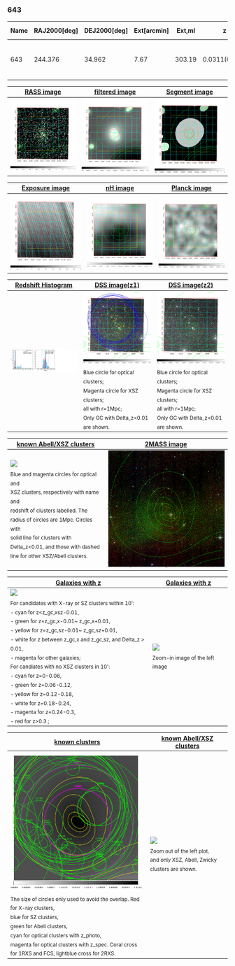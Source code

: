 <div STYLE="page-break-after: always;"></div>

### 643

|Name|RAJ2000[deg]|DEJ2000[deg] |Ext[arcmin]| Ext,ml | z | z_src| C|GC(XSZ,Delta_z<0.01)| GC(OPT,Delta_z<0.01)|GC| R_sig[arcmin] | R500[arcmin] | R500[Mpc]| CRsig[c/s] | CR500[c/s] |L500[1E44 erg/s]|F500[1E-12 erg/s/cm^2]| M500[1E14 Msun]|Tx[keV]|Cnt_sig|Beta|Rc[arcmin]|Comment|Alias|
|---|---|---|---|---|---|------|---|--------|---------|----------|---|---|---|---|---|---|---|---|---|---|---|---|---|---|
|643| 244.376| 34.962| 7.67| 303.19| 0.0311(0.005)| z1, z_xsz| B| MCXC| N, Zw| C, F20, MCXC, N, SPI, W| 21.738| 17.309| 0.646| 0.432(0.048)| 0.418(0.047)| 0.167(0.014)| 7.526(0.621)| 0.79(0.03)| 1.87(0.05)| 384.5| 0.912(-0.084+0.061)| 11.852(-1.297+0.892)| -| k561|

|[RASS image](../image/643/643_img.pdf)|[filtered image](../image/643/643_fil.pdf)|[Segment image](../image/643/643_seg.pdf)|
|-------------------|--------------------|-------------------|
| <img src="../image/643/643_img.png" width="300">  | <img src="../image/643/643_fil.png" width="300">   | <img src="../image/643/643_seg.png" width="300">  |

|[Exposure image](../image/643/643_mex.pdf)| [nH image](../image/643/643_nh.pdf)| [Planck image](../image/643/643_p.pdf)|
|-------------------|--------------------|-------------------|
|<img src="../image/643/643_mex.png" width="300">   | <img src="../image/643/643_nh.png" width="300">    | <img src="../image/643/643_p.png" width="300"> |

|[Redshift Histogram](../image/643/643_zg.pdf) | [DSS image(z1)](../image/643/643_dss_z1.pdf)      |  [DSS image(z2)](../image/643/643_dss_z2.pdf)    |
|-------------------|--------------------|-------------------|
|<img src="../image/643/643_zg.png" width="300"> |<img src="../image/643/643_dss_z1.png" width="300"> <sub><br>Blue circle for optical clusters; <br>Magenta circle for XSZ clusters; <br>all with r=1Mpc; <br>Only GC with Delta_z<0.01 are shown. </sub>| <img src="../image/643/643_dss_z2.png" width="300"><sub><br>Blue circle for optical clusters; <br>Magenta circle for XSZ clusters; <br>all with r=1Mpc; <br>Only GC with Delta_z<0.01 are shown. </sub> |

|[known Abell/XSZ clusters](../image/643/643_m.pdf) | [2MASS image](../image/643/643_2mass.pdf)      |
|-------------------|-------------------|
|<img src=../image/643/643_m.png width="300"> <br><sub>Blue and magenta circles for optical and <br>XSZ clusters, respectively with name and <br>redshift of clusters labelled. The <br>radius of circles are 1Mpc. Circles with <br>solid line for clusters with <br>Delta_z<0.01, and those with dashed <br>line for other XSZ/Abell clusters.        </sub>|<img src="../image/643/643_2mass.png" width="300">  |

|[Galaxies with z](../image/643/643_opt_ned.pdf) |[Galaxies with z](../image/643/643_opt_ned_zoom.pdf) |
|-------------------|-------------------|
| <img src=../image/643/643_opt_ned.png width="300"> <br><sub> For candidates with X-ray or SZ clusters within 10': <br> - cyan for z<z_gc,xsz-0.01, <br> - green for z=z_gc,x-0.01~ z_gc,x+0.01, <br> - yellow for z=z_gc,sz-0.01~ z_gc,sz+0.01, <br> - white for z between z_gc,x and z_gc,sz, and Delta_z > 0.01, <br> - magenta for other galaxies; <br>For candiates with no XSZ clusters in 10': <br> - cyan for z=0-0.06, <br> - green for z=0.06-0.12, <br> - yellow for z=0.12-0.18, <br> - white for z=0.18-0.24, <br> - magenta for z=0.24-0.3, <br> - red for z>0.3 ;  </sub>|<img src=../image/643/643_opt_ned_zoom.png width="300">  <br><sub> Zoom-in image of the left image</sub>|

|[known clusters](../image/643/643_gc.pdf) |[known Abell/XSZ clusters](../image/643/643_gc_large.pdf) |
|-------------------|-------------------|
| <img src=../image/643/643_gc.png width="300"> <br><sub> The size of circles only used to avoid the overlap. Red for X-ray clusters, <br> blue for SZ clusters, <br> green for Abell clusters, <br> cyan for optical clusters with z_photo, <br> magenta for optical clusters with z_spec. Coral cross for 1RXS and FCS, lightblue cross for 2RXS. </sub>|<img src=../image/643/643_gc_large.png width="300"> <br><sub> Zoom out of the left plot, <br> and only XSZ, Abell, Zwicky clusters are shown. </sub> |



